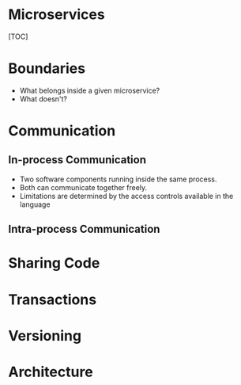 # Microservices

[TOC]

# Boundaries

- What belongs inside a given microservice?
- What doesn't?

# Communication

## In-process Communication

- Two software components running inside the same process.
- Both can communicate together freely.
- Limitations are determined by the access controls available in the language

## Intra-process Communication



# Sharing Code

# Transactions

# Versioning

# Architecture

